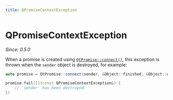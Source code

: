 ```yaml
---
title: QPromiseContextException
---
```


# QPromiseContextException

*Since: 0.5.0*

When a promise is created using [`QtPromise::connect()`](../helpers/connect.md), this exception is thrown when the `sender` object is destroyed, for example:

```cpp
auto promise = QtPromise::connect(sender, &Object::finished, &Object::error);

promise.fail([](const QPromiseContextException&) {
    // 'sender' has been destroyed.
})
```
